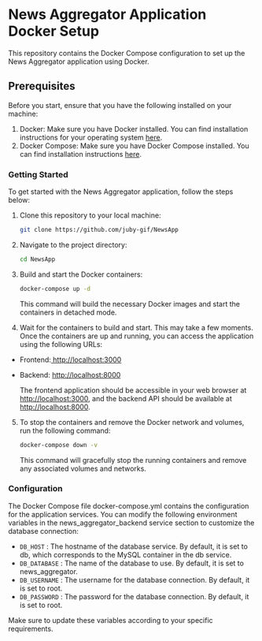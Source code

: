 # News Aggregator Application Docker Setup
This repository contains the Docker Compose configuration to set up the News Aggregator application using Docker.

## Prerequisites

Before you start, ensure that you have the following installed on your machine:

1. Docker: Make sure you have Docker installed. You can find installation instructions for your operating system [here](https://docs.docker.com/get-docker/).
2.  Docker Compose: Make sure you have Docker Compose installed. You can find installation instructions [here](https://docs.docker.com/compose/install/).

### Getting Started

To get started with the News Aggregator application, follow the steps below:

1. Clone this repository to your local machine:

    ```bash
    git clone https://github.com/juby-gif/NewsApp
    ```

2. Navigate to the project directory:

    ```bash
    cd NewsApp
    ```

3. Build and start the Docker containers:

    ```bash
    docker-compose up -d
    ```
    This command will build the necessary Docker images and start the containers in detached mode.

4. Wait for the containers to build and start. This may take a few moments. Once the containers are up and running, you can access the application using the following URLs:

- Frontend:[ http://localhost:3000]( http://localhost:3000)
- Backend: [http://localhost:8000](http://localhost:8000)

    The frontend application should be accessible in your web browser at [ http://localhost:3000]( http://localhost:3000), and the backend API should be available at [http://localhost:8000](http://localhost:8000).

5. To stop the containers and remove the Docker network and volumes, run the following command:

    ```bash
    docker-compose down -v
    ```
    This command will gracefully stop the running containers and remove any associated volumes and networks.

### Configuration
The Docker Compose file docker-compose.yml contains the configuration for the application services. You can modify the following environment variables in the news_aggregator_backend service section to customize the database connection:

- `DB_HOST` : The hostname of the database service. By default, it is set to db, which corresponds to the MySQL container in the db service.
- `DB_DATABASE` : The name of the database to use. By default, it is set to news_aggregator.
- `DB_USERNAME` : The username for the database connection. By default, it is set to root.
- `DB_PASSWORD` : The password for the database connection. By default, it is set to root.

Make sure to update these variables according to your specific requirements.
